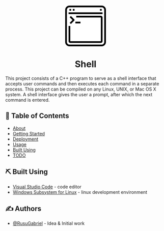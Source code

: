 


<p align="center">
  <img align="center" src="./assets/code.png" width="128" height="128"/>
</p>
<h1 align="center">Shell</h1>

This project consists of a C++ program to serve as a shell interface that accepts user commands and then executes each command in a separate process. This project can be compiled on any Linux, UNIX, or Mac OS X system. A shell interface gives the user a prompt, after which the next command is entered.

## 📝 Table of Contents
- [About](#about)
- [Getting Started](#getting_started)
- [Deployment](#deployment)
- [Usage](#usage)
- [Built Using](#built_using)
- [TODO](./TODO.md)
<!-- - [Contributing](../CONTRIBUTING.md)
- [Authors](#authors)
- [Acknowledgments](#acknowledgement)

## 🧐 About <a name = "about"></a>
Write about 1-2 paragraphs describing the purpose of your project.

## 🏁 Getting Started <a name = "getting_started"></a>
These instructions will get you a copy of the project up and running on your local machine for development and testing purposes. See [deployment](#deployment) for notes on how to deploy the project on a live system.

### Prerequisites
What things you need to install the software and how to install them.

```
Give examples
```

### Installing
A step by step series of examples that tell you how to get a development env running.

Say what the step will be

```
Give the example
```

And repeat

```
until finished
```

End with an example of getting some data out of the system or using it for a little demo.

## 🔧 Running the tests <a name = "tests"></a>
Explain how to run the automated tests for this system.

### Break down into end to end tests
Explain what these tests test and why

```
Give an example
```

### And coding style tests
Explain what these tests test and why

```
Give an example
```

## 🎈 Usage <a name="usage"></a>
Add notes about how to use the system.

## 🚀 Deployment <a name = "deployment"></a>
Add additional notes about how to deploy this on a live system. -->

## ⛏️ Built Using <a name = "built_using"></a>
- [Visual Studio Code](https://code.visualstudio.com/) - code editor
- [Windows Subsystem for Linux](https://docs.microsoft.com/en-us/learn/modules/get-started-with-windows-subsystem-for-linux/) - linux development environment

## ✍️ Authors <a name = "authors"></a>
- [@RusuGabriel](https://github.com/RusuGabriel) - Idea & Initial work


<!-- ## 🎉 Acknowledgements <a name = "acknowledgement"></a>
- Hat tip to anyone whose code was used
- Inspiration
- References -->
